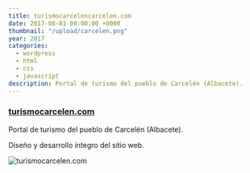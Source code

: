```yaml
---
title: turismocarcelencarcelen.com
date: 2017-08-01 00:00:00 +0000
thumbnail: "/upload/carcelen.png"
year: 2017
categories:
  - wordpress
  - html
  - css
  - javascript
description: Portal de turismo del pueblo de Carcelén (Albacete).
---
```


### [turismocarcelen.com](https://turismocarcelen.com)

Portal de turismo del pueblo de Carcelén (Albacete).

Diseño y desarrollo íntegro del sitio web.

![turismocarcelen.com](/upload/carcelen.png)
